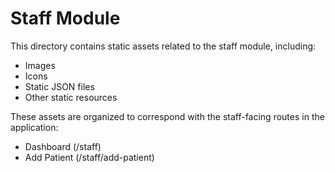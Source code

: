 
# Staff Module

This directory contains static assets related to the staff module, including:
- Images
- Icons
- Static JSON files
- Other static resources

These assets are organized to correspond with the staff-facing routes in the application:
- Dashboard (/staff)
- Add Patient (/staff/add-patient)
